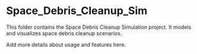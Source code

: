 # Space_Debris_Cleanup_Sim

This folder contains the Space Debris Cleanup Simulation project. It models and visualizes space debris cleanup scenarios.

Add more details about usage and features here.
